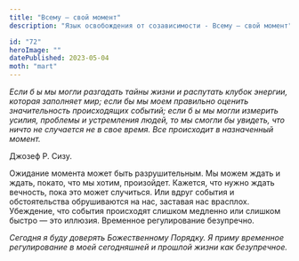```yaml
---
title: "Всему — свой момент"
description: "Язык освобождения от созависимости - Всему — свой момент"

id: "72"
heroImage: ""
datePublished: 2023-05-04
moth: "mart"
---
```


_Если_ _б_ _ы_ _мы_ _могли_ _разгадать_ _тайны_ _жизни_ _и_ _распутать_
_клубок_ _энергии,_ _которая_ _заполняет_ _мир;_ _если_ _бы_ _мы_ _моем_
_правильно_ _оценить_ _значительность_ _происходящих_ _событий;_ _если_ _б_
_ы_ _мы_ _могли_ _измерить_ _усилия,_ _проблемы_ _и_ _устремления_ _людей,_
_то_ _мы_ _смогли_ _бы_ _увидеть,_ _что_ _ничто_ _не_ _случается_ _не_ _в_
_свое_ _время._ _Все_ _происходит_ _в_ _назначенный_ _момент._

Джозеф Р. Сизу.

Ожидание момента может быть разрушительным. Мы можем ждать и ждать, покато,
что мы хотим, произойдет. Кажется, что нужно ждать вечность, пока это может
случиться. Или вдруг события и обстоятельства обрушиваются на нас, заставая
нас врасплох. Убеждение, что события происходят слишком медленно или слишком
быстро — это иллюзия. Временное регулирование безупречно.

_Сегодня_ _я_ _буду_ _доверять_ _Божественному_ _Порядку._ _Я_ _приму_
_временное_ _регулирование_ _в_ _моей_ _сегодняшней_ _и_ _прошлой_ _жизни_
_как_ _безупречное._

